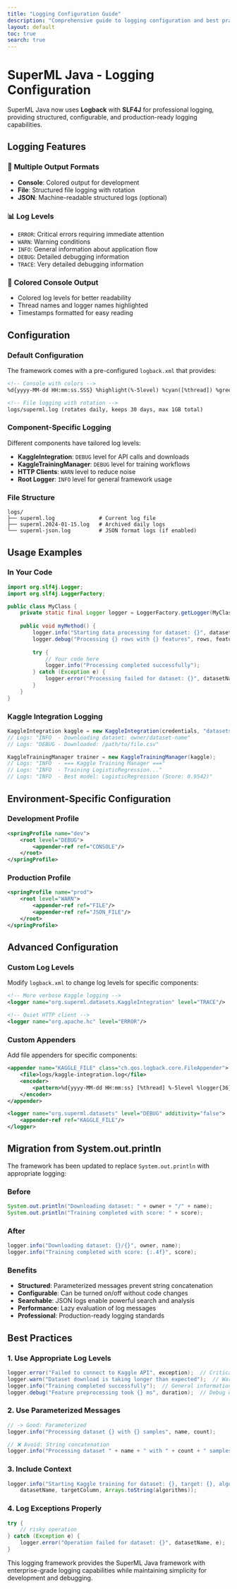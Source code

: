 ```yaml
---
title: "Logging Configuration Guide"
description: "Comprehensive guide to logging configuration and best practices in SuperML Java"
layout: default
toc: true
search: true
---
```


# SuperML Java - Logging Configuration

SuperML Java now uses **Logback** with **SLF4J** for professional logging, providing structured, configurable, and production-ready logging capabilities.

## Logging Features

### 🎯 **Multiple Output Formats**
- **Console**: Colored output for development
- **File**: Structured file logging with rotation
- **JSON**: Machine-readable structured logs (optional)

### 📊 **Log Levels**
- `ERROR`: Critical errors requiring immediate attention
- `WARN`: Warning conditions
- `INFO`: General information about application flow
- `DEBUG`: Detailed debugging information
- `TRACE`: Very detailed debugging information

### 🎨 **Colored Console Output**
- Colored log levels for better readability
- Thread names and logger names highlighted
- Timestamps formatted for easy reading

## Configuration

### Default Configuration
The framework comes with a pre-configured `logback.xml` that provides:

```xml
<!-- Console with colors -->
%d{yyyy-MM-dd HH:mm:ss.SSS} %highlight(%-5level) %cyan([%thread]) %green(%logger{36}) - %msg%n

<!-- File logging with rotation -->
logs/superml.log (rotates daily, keeps 30 days, max 1GB total)
```

### Component-Specific Logging
Different components have tailored log levels:

- **KaggleIntegration**: `DEBUG` level for API calls and downloads
- **KaggleTrainingManager**: `DEBUG` level for training workflows  
- **HTTP Clients**: `WARN` level to reduce noise
- **Root Logger**: `INFO` level for general framework usage

### File Structure
```
logs/
├── superml.log              # Current log file
├── superml.2024-01-15.log   # Archived daily logs
└── superml-json.log         # JSON format logs (if enabled)
```

## Usage Examples

### In Your Code
```java
import org.slf4j.Logger;
import org.slf4j.LoggerFactory;

public class MyClass {
    private static final Logger logger = LoggerFactory.getLogger(MyClass.class);
    
    public void myMethod() {
        logger.info("Starting data processing for dataset: {}", datasetName);
        logger.debug("Processing {} rows with {} features", rows, features);
        
        try {
            // Your code here
            logger.info("Processing completed successfully");
        } catch (Exception e) {
            logger.error("Processing failed for dataset: {}", datasetName, e);
        }
    }
}
```

### Kaggle Integration Logging
```java
KaggleIntegration kaggle = new KaggleIntegration(credentials, "datasets");
// Logs: "INFO  - Downloading dataset: owner/dataset-name"
// Logs: "DEBUG - Downloaded: /path/to/file.csv"

KaggleTrainingManager trainer = new KaggleTrainingManager(kaggle);
// Logs: "INFO  - === Kaggle Training Manager ==="
// Logs: "INFO  - Training LogisticRegression..."
// Logs: "INFO  - Best model: LogisticRegression (Score: 0.9542)"
```

## Environment-Specific Configuration

### Development Profile
```xml
<springProfile name="dev">
    <root level="DEBUG">
        <appender-ref ref="CONSOLE"/>
    </root>
</springProfile>
```

### Production Profile  
```xml
<springProfile name="prod">
    <root level="WARN">
        <appender-ref ref="FILE"/>
        <appender-ref ref="JSON_FILE"/>
    </root>
</springProfile>
```

## Advanced Configuration

### Custom Log Levels
Modify `logback.xml` to change log levels for specific components:

```xml
<!-- More verbose Kaggle logging -->
<logger name="org.superml.datasets.KaggleIntegration" level="TRACE"/>

<!-- Quiet HTTP client -->
<logger name="org.apache.hc" level="ERROR"/>
```

### Custom Appenders
Add file appenders for specific components:

```xml
<appender name="KAGGLE_FILE" class="ch.qos.logback.core.FileAppender">
    <file>logs/kaggle-integration.log</file>
    <encoder>
        <pattern>%d{yyyy-MM-dd HH:mm:ss} [%thread] %-5level %logger{36} - %msg%n</pattern>
    </encoder>
</appender>

<logger name="org.superml.datasets" level="DEBUG" additivity="false">
    <appender-ref ref="KAGGLE_FILE"/>
</logger>
```

## Migration from System.out.println

The framework has been updated to replace `System.out.println` with appropriate logging:

### Before
```java
System.out.println("Downloading dataset: " + owner + "/" + name);
System.out.println("Training completed with score: " + score);
```

### After  
```java
logger.info("Downloading dataset: {}/{}", owner, name);
logger.info("Training completed with score: {:.4f}", score);
```

### Benefits
- **Structured**: Parameterized messages prevent string concatenation
- **Configurable**: Can be turned on/off without code changes
- **Searchable**: JSON logs enable powerful search and analysis
- **Performance**: Lazy evaluation of log messages
- **Professional**: Production-ready logging standards

## Best Practices

### 1. Use Appropriate Log Levels
```java
logger.error("Failed to connect to Kaggle API", exception);  // Critical errors
logger.warn("Dataset download is taking longer than expected");  // Warnings
logger.info("Training completed successfully");  // General information
logger.debug("Feature preprocessing took {} ms", duration);  // Debug details
```

### 2. Use Parameterized Messages
```java
// -> Good: Parameterized
logger.info("Processing dataset {} with {} samples", name, count);

// ❌ Avoid: String concatenation  
logger.info("Processing dataset " + name + " with " + count + " samples");
```

### 3. Include Context
```java
logger.info("Starting Kaggle training for dataset: {}, target: {}, algorithms: {}", 
    datasetName, targetColumn, Arrays.toString(algorithms));
```

### 4. Log Exceptions Properly
```java
try {
    // risky operation
} catch (Exception e) {
    logger.error("Operation failed for dataset: {}", datasetName, e);
}
```

This logging framework provides the SuperML Java framework with enterprise-grade logging capabilities while maintaining simplicity for development and debugging.
